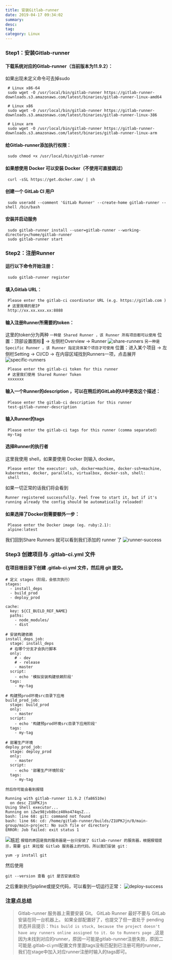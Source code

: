 ```yaml
---
title: 安装Gitlab-runner
date: 2019-04-17 09:34:02
summary: 
desc: 
tag: 
category: Linux
---
```

### Step1：安装Gitlab-runner
#### 下载系统对应的Gitlab-runner（当前版本为11.9.2）：
如果出现未定义命令可去掉sudo
```
 # Linux x86-64
 sudo wget -O /usr/local/bin/gitlab-runner https://gitlab-runner-downloads.s3.amazonaws.com/latest/binaries/gitlab-runner-linux-amd64

 # Linux x86
 sudo wget -O /usr/local/bin/gitlab-runner https://gitlab-runner-downloads.s3.amazonaws.com/latest/binaries/gitlab-runner-linux-386

 # Linux arm
 sudo wget -O /usr/local/bin/gitlab-runner https://gitlab-runner-downloads.s3.amazonaws.com/latest/binaries/gitlab-runner-linux-arm
```
#### 给Gitlab-runner添加执行权限：
```
 sudo chmod +x /usr/local/bin/gitlab-runner
```
#### 如果想使用 Docker 可以安装 Docker（不使用可直接跳过）
```
 curl -sSL https://get.docker.com/ | sh
```
#### 创建一个 GitLab CI 用户
```
 sudo useradd --comment 'GitLab Runner' --create-home gitlab-runner --shell /bin/bash
```
#### 安装并启动服务
```
 sudo gitlab-runner install --user=gitlab-runner --working-directory=/home/gitlab-runner
 sudo gitlab-runner start
```

### Step2：注册Runner
#### 运行以下命令开始注册：
```
 sudo gitlab-runner register
```
#### 填入Gitlab URL：
```
 Please enter the gitlab-ci coordinator URL (e.g. https://gitlab.com )
 # 这里我填的是IP
 http://xx.xx.xxx.xx:8888
```
#### 输入注册Runner所需要的token：
这里的token分为两种
`一种是 Shared Runner ，该 Runner 所有项目都可以使用`
位置：顶部设置图标🔧 -> 左侧栏Overview -> Runner
![share-runners](https://raw.githubusercontent.com/hbxywdk/hexo-blog/master/assets/2019-04/share-runner.jpg)
`另一种是 Specific Runner ，该 Runner 指定具体某个项目才可使用`
位置：进入某个项目 -> 左侧栏Setting -> CI/CD -> 在内容区域找到Runners一项，点击展开
![specific-runners](https://raw.githubusercontent.com/hbxywdk/hexo-blog/master/assets/2019-04/specific-runner.jpg)
```
 Please enter the gitlab-ci token for this runner
 # 这里我们使用 Shared Runner Token
 xxxxxxx
```
#### 输入一个Runner的description ，可以在稍后的GitLab的UI中更改这个描述：
```
 Please enter the gitlab-ci description for this runner
 test-gitlab-runner-description
```
#### 输入Runner的tags
```
 Please enter the gitlab-ci tags for this runner (comma separated)
 my-tag
```
#### 选择Runner的执行者
这里我使用 shell，如果要使用 Docker 则输入 docker。
```
 Please enter the executor: ssh, docker+machine, docker-ssh+machine, kubernetes, docker, parallels, virtualbox, docker-ssh, shell:
 shell
```
如果一切正常的话我们将会看到
```
Runner registered successfully. Feel free to start it, but if it's running already the config should be automatically reloaded!
```
#### 如果选择了Docker则需要额外一步：
```
 Please enter the Docker image (eg. ruby:2.1):
 alpine:latest
```

我们回到Share Runners 就可以看到我们添加的 runner 了
![runner-success](https://raw.githubusercontent.com/hbxywdk/hexo-blog/master/assets/2019-04/runner-success.jpg)

### Step3 创建项目与 .gitlab-ci.yml 文件
#### 在项目根目录下创建 .gitlab-ci.yml 文件，然后用 git 提交。
```
# 定义 stages（阶段，会依次执行）
stages:
  - install_deps
  - build_prod
  - deploy_prod

cache:
  key: ${CI_BUILD_REF_NAME}
  paths:
    - node_modules/
    - dist

# 安装构建依赖
install_deps_job:
  stage: install_deps
  # 在哪个分支才会执行脚本
  only:
    # - dev
    # - release
    - master
  script:
    - echo '模拟安装构建依赖阶段'
  tags:
    - my-tag

# 构建预prod环境src目录下应用
build_prod_job:
  stage: build_prod
  only:
    - master
  script:
    - echo '构建预prod环境src目录下应用阶段'
  tags:
    - my-tag

# 部署生产环境
deploy_prod_job:
  stage: deploy_prod
  only:
    - master
  script:
    - echo '部署生产环境阶段'
  tags:
    - my-tag

```
`然后你可能会看到报错`
```
Running with gitlab-runner 11.9.2 (fa86510e)
  on desc Z1UPKJjn
Using Shell executor...
Running on iZwz98jvb8bcz40ko474qsZ...
bash: line 68: git: command not found
bash: line 66: cd: /home/gitlab-runner/builds/Z1UPKJjn/0/main-group/main-project: No such file or directory
ERROR: Job failed: exit status 1
```
![尴尬](https://raw.githubusercontent.com/hbxywdk/hexo-blog/master/assets/2019-04/ganga.jpg)
`报错的原因是我的服务器是一台只安装了 Gitlab-runner 的服务器，根据报错提示，需要 git 来拉取 Gitlab 服务器上的代码，所以我们安装 git：`
```
yum -y install git
```
然后使用
```
git --version 查看 git 是否安装成功
```
之后重新执行pipline或提交代码，可以看到一切运行正常：
![deploy-success](https://raw.githubusercontent.com/hbxywdk/hexo-blog/master/assets/2019-04/deploy-success.jpg)

### 注意点总结
> Gitlab-runner 服务器上需要安装 Git。
> GitLab Runner 最好不要与 GitLab 安装在同一台机器上。
> 如果全部配置好了，也提交了但一直处于 pending状态并且提示：`This build is stuck, because the project doesn't have any runners online assigned to it. Go to Runners page `,这是因为未找到对应的runner，原因一可能是gitlab-runner注册失败，原因二可能是.gitlab-ci.yml配置文件里面tags没有匹配到已注册可用的runner，我们在stage中加入对应runner注册时输入的tags即可。
